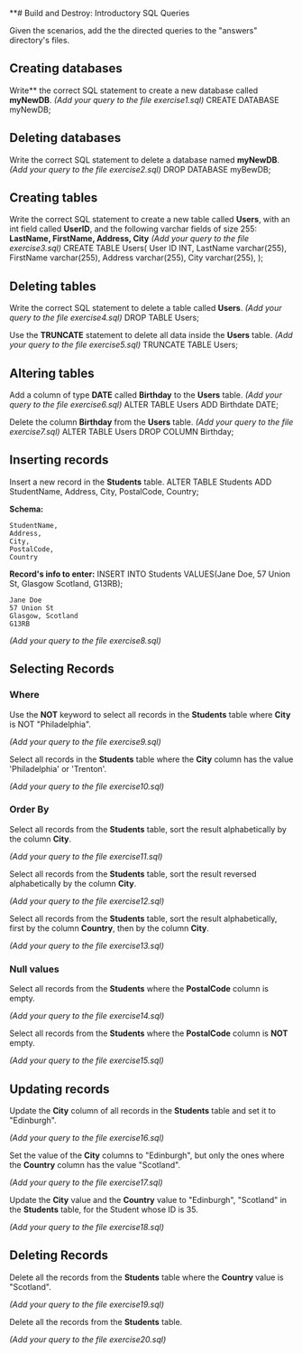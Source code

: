 **# Build and Destroy: Introductory SQL Queries

Given the scenarios, add the the directed queries to the "answers" directory's files.

## Creating databases
Write** the correct SQL statement to create a new database called **myNewDB**.
*(Add your query to the file exercise1.sql)*
CREATE DATABASE myNewDB;

## Deleting databases
Write the correct SQL statement to delete a database named **myNewDB**.
*(Add your query to the file exercise2.sql)*
DROP DATABASE myBewDB;

## Creating tables
Write the correct SQL statement to create a new table called **Users**, with an int field called **UserID**, and the following varchar fields of size 255: **LastName, FirstName, Address, City**
*(Add your query to the file exercise3.sql)*
CREATE TABLE Users(
User ID INT,
LastName varchar(255),
FirstName varchar(255),
Address varchar(255),
City varchar(255),
);

## Deleting tables
Write the correct SQL statement to delete a table called **Users**.
*(Add your query to the file exercise4.sql)*
DROP TABLE Users;

Use the **TRUNCATE** statement to delete all data inside the **Users** table.
*(Add your query to the file exercise5.sql)*
TRUNCATE TABLE Users;

## Altering tables
Add a column of type **DATE** called **Birthday** to the **Users** table.
*(Add your query to the file exercise6.sql)*
ALTER TABLE Users 
ADD Birthdate DATE;

Delete the column **Birthday** from the **Users** table.
*(Add your query to the file exercise7.sql)*
ALTER TABLE Users
DROP COLUMN Birthday;

## Inserting records
Insert a new record in the **Students** table.
ALTER TABLE Students
ADD StudentName,
Address,
City,
PostalCode,
Country;

**Schema:**
 
```
StudentName,
Address, 
City, 
PostalCode,
Country
```

**Record's info to enter:**
INSERT INTO Students
VALUES(Jane Doe, 57 Union St, Glasgow Scotland, G13RB);
```
Jane Doe
57 Union St
Glasgow, Scotland
G13RB
```

*(Add your query to the file exercise8.sql)*

## Selecting Records

### Where

Use the **NOT** keyword to select all records in the **Students** table where **City** is NOT "Philadelphia".

*(Add your query to the file exercise9.sql)*

Select all records in the **Students** table where the **City** column has the value 'Philadelphia' or 'Trenton'.

*(Add your query to the file exercise10.sql)*

### Order By
Select all records from the **Students** table, sort the result alphabetically by the column **City**.

*(Add your query to the file exercise11.sql)*

Select all records from the **Students** table, sort the result reversed alphabetically by the column **City**.

*(Add your query to the file exercise12.sql)*

Select all records from the **Students** table, sort the result alphabetically, first by the column **Country**, then by the column **City**.

*(Add your query to the file exercise13.sql)*

### Null values
Select all records from the **Students** where the **PostalCode** column is empty.

*(Add your query to the file exercise14.sql)*

Select all records from the **Students** where the **PostalCode** column is **NOT** empty.

*(Add your query to the file exercise15.sql)*


## Updating records
Update the **City** column of all records in the **Students** table and set it to "Edinburgh".

*(Add your query to the file exercise16.sql)*
 
 Set the value of the **City** columns to "Edinburgh", but only the ones where the **Country** column has the value "Scotland".

*(Add your query to the file exercise17.sql)*
 
Update the **City** value and the **Country** value to "Edinburgh", "Scotland" in the **Students** table, for the Student whose ID is 35.

*(Add your query to the file exercise18.sql)*

## Deleting Records
Delete all the records from the **Students** table where the **Country** value is "Scotland".

*(Add your query to the file exercise19.sql)*
 
Delete all the records from the **Students** table.

*(Add your query to the file exercise20.sql)*
